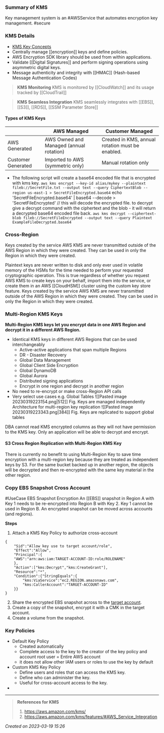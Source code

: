 ### Summary of KMS
Key management system is an #AWSService that automates encryption key management. #secure 

### KMS Details
- [KMS Key Concepts](https://docs.aws.amazon.com/kms/latest/developerguide/concepts.html)
- Centrally manage [[encryption]] keys and define policies.
- AWS Encryption SDK library should be used from within applications.
- Validate [[Digital Signatures]] and perform signing operations using asymmetric digital keys.
- Message authenticity and integrity with [[HMAC]] (Hash-based Message Authentication Codes)

> **KMS Monitoring**
KMS is monitored by [[CloudWatch]] and its usage tracked by [[CloudTrail]]

> **KMS Seamless Integration**
>  KMS seamlessly integrates with [[EBS]], [[S3]], [[RDS]], [[SSM Parameter Store]]

#### Types of KMS Keys

|                    | AWS Managed           | Customer Managed |
| ------------------ | --------------------- | ---------------- |
| AWS Generated      | AWS Owned and Managed (annual rotation) | Created in KMS, annual rotation must be enabled.   |
| Customer Generated | Imported to AWS (symmetric only)               | Manual rotation only                |

- The following script will create a base64 encoded file that is encrypted with kms key.
	`aws kms encrypt --key-id alias/mykey --plaintext fileb://SecretFile.txt --output text --query CiphertextBlob --region us-east-1 > SecretFileEncrypted.base64` 
	echo 'SecretFileEncrypted.base64' | base64 --decode > 'SecretFileEncrypted' // this will decode the encrypted file.
to decrypt give a decrypt command with the ciphertext and the blob - it will return a decrypted base64 encoded file back.
`aws kms decrypt --ciphertext-blob fileb://SecretFileEncrypted --output text --query Plaintext ExampleFileDecrypted.base64`


### Cross-Region
Keys created by the service AWS KMS are never transmitted outside of the AWS Region in which they were created. They can be used in only the Region in which they were created.

Plaintext keys are never written to disk and only ever used in volatile memory of the HSMs for the time needed to perform your requested cryptographic operation. This is true regardless of whether you request AWS KMS to create keys on your behalf, import them into the service, or create them in an AWS [[CloudHSM]] cluster using the custom key store feature. Keys created by the service AWS KMS are never transmitted outside of the AWS Region in which they were created. They can be used in only the Region in which they were created.

### Multi-Region KMS Keys

**Multi-Region KMS keys let you encrypt data in one AWS Region and decrypt it in a different AWS Region.**

- Identical KMS keys in different AWS Regions that can be used interchangeably
	- Active-active applications that span multiple Regions
	- DR - Disaster Recovery
	- Global Data Management
	- Global Client Side Encryption
	- Global DynamoDB
	- Global Aurora
	- Distributed signing applications
	- Encrypt in one region and decrypt in another region
- No need to re-encrypt or make cross-Region API calls
- 
  Very select use cases e.g. Global Tables
![[Pasted image 20230319223154.png|512]]
Fig. Keys are managed independently
Architecture for multi-region key replication
![[Pasted image 20230319223343.png|384]]
Fig. Keys are replicated to support global tables

DBA cannot read KMS encrypted columns as they will not have permission to the KMS key. Only an application will be able to decrypt and encrypt.

#### S3 Cross Region Replication with Multi-Region KMS Key
There is currently no benefit to using Multi-Region Key to save time encryption with a multi-region key because they are treated as independent keys by S3. For the same bucket backed up in another region, the objects will be decrypted and then re-encrypted with the same key material in the other region.

### Copy EBS Snapshot Cross Account
#UseCase EBS Snapshot Encryption
An [[EBS]] snapshot in Region A with Key 1 needs to be re-encrypted into Region B with Key 2. Key 1 cannot be used in Region B.
An encrypted snapshot can be moved across accounts (and regions).

**Steps**
1. Attach a KMS Key Policy to authorize cross-account
```
{
	"Sid":"Allow key use to target account/role",
	"Effect":"Allow",
	"Principal":{
	"AWS":"arn:aws:iam:TARGET-ACCOUNT-ID:role/ROLENAME"
	},
	"Action":["kms:Decrypt","kms:CreateGrant"],
	"Resource":"*",
	"Condition":{"StringEquals":{
		"kms:ViaService":"ec2.REGION.amazonaws.com",
		"kms:CallerAccount":"TARGET-ACCOUNT-ID"
	}}
}
```
2. Share the encrypted EBS snapshot across to the [target account](https://aws.amazon.com/blogs/aws/new-cross-account-copying-of-encrypted-ebs-snapshots/).
3. Create a copy of the snapshot, encrypt it with a CMK in the target account.
4. Create a volume from the snapshot.

### Key Policies
- Default Key Policy
	- Created automatically
	- Complete access to the key to the creator of the key policy and account root user = Entire AWS account
	- it does not allow other IAM users or roles to use the key by default
- Custom KMS Key Policy
	- Define users and roles that can access the KMS key.
	- Define who can administer the key.
	- Useful for cross-account access to the key.
- 
---
> **References for KMS**
> 1. https://aws.amazon.com/kms/
> 2. https://aws.amazon.com/kms/features/#AWS_Service_Integration
> 
 
*Created on 2023-03-19 15:26*
